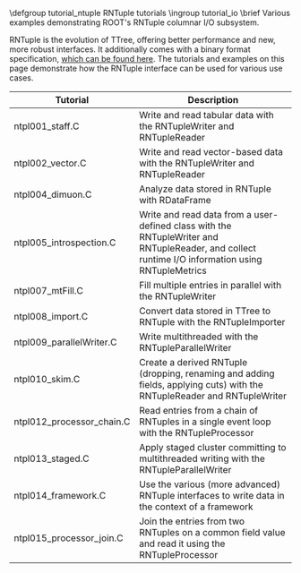 \defgroup tutorial_ntuple RNTuple tutorials
\ingroup tutorial_io
\brief Various examples demonstrating ROOT's RNTuple columnar I/O subsystem.

RNTuple is the evolution of TTree, offering better performance and new, more robust interfaces. It additionally comes with a binary format specification, [which can be found here](md_tree_2ntuple_2v7_2doc_2BinaryFormatSpecification.html). The tutorials and examples on this page demonstrate how the RNTuple interface can be used for various use cases.

| **Tutorial** | **Description** |
|--------------|-----------------|
| ntpl001_staff.C | Write and read tabular data with the RNTupleWriter and RNTupleReader |
| ntpl002_vector.C | Write and read vector-based data with the RNTupleWriter and RNTupleReader |
| ntpl004_dimuon.C | Analyze data stored in RNTuple with RDataFrame |
| ntpl005_introspection.C | Write and read data from a user-defined class with the RNTupleWriter and RNTupleReader, and collect runtime I/O information using RNTupleMetrics |
| ntpl007_mtFill.C | Fill multiple entries in parallel  with the RNTupleWriter |
| ntpl008_import.C | Convert data stored in TTree to RNTuple with the RNTupleImporter |
| ntpl009_parallelWriter.C | Write multithreaded with the RNTupleParallelWriter |
| ntpl010_skim.C | Create a derived RNTuple (dropping, renaming and adding fields, applying cuts) with the RNTupleReader and RNTupleWriter |
| ntpl012_processor_chain.C | Read entries from a chain of RNTuples in a single event loop with the RNTupleProcessor |
| ntpl013_staged.C | Apply staged cluster committing to multithreaded writing with the RNTupleParallelWriter |
| ntpl014_framework.C | Use the various (more advanced) RNTuple interfaces to write data in the context of a framework |
| ntpl015_processor_join.C | Join the entries from two RNTuples on a common field value and read it using the RNTupleProcessor |
